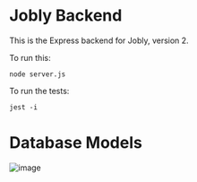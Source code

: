 # Jobly Backend

This is the Express backend for Jobly, version 2.

To run this:

    node server.js
    
To run the tests:

    jest -i

# Database Models
![image](https://user-images.githubusercontent.com/100234937/188333119-c072e4d3-07f3-42c6-a0d9-dcae019be60e.png)
